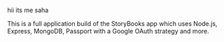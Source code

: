 hii its me saha


This is a full application build of the StoryBooks 
app which uses Node.js, Express, MongoDB, Passport with a Google OAuth strategy and more.


